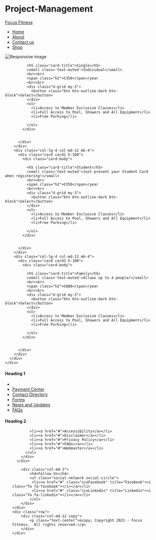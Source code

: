 # Project-Management
<!doctype html>
<html lang="en">
<head>
  <!-- Required meta tags -->
  <meta charset="utf-8">
  <meta name="viewport" content="width=device-width, initial-scale=1">

  <!-- Bootstrap CSS -->
  <link href="https://cdn.jsdelivr.net/npm/bootstrap@5.0.0-beta1/dist/css/bootstrap.min.css" rel="stylesheet" integrity="sha384-giJF6kkoqNQ00vy+HMDP7azOuL0xtbfIcaT9wjKHr8RbDVddVHyTfAAsrekwKmP1" crossorigin="anonymous">

<nav class="navbar navbar-expand-sm bg-dark navbar-dark">
<a routerLink="/" class="navbar-brand" href="#">Focus Fitness</a>
<ul class="navbar-nav ml-auto">
<li class="nav-item">
<a class="nav-link active" aria-current="page" href="#">Home</a>
</li>
<li class="nav-item">
<a class="nav-link" href="about">About</a>
</li>
<li class="nav-item">
<a class="nav-link" href="contact">Contact us</a>
</li>
<li class="nav-item">
<a class="nav-link" href="shop">Shop</a>
</li>
</ul>
</nav>


<img src="img/member1.jpg" class="img-fluid" alt="Responsive image">



<style>
.card1:hover {
   background:#00ffb6;
   border:1px solid #00ffb6;
}

    .card1:hover .list-group-item{
      background:#00ffb6 !important
    }


    


    .card2:hover {
      background:#00C9FF;
      border:1px solid #00C9FF;
    }

    .card2:hover .list-group-item{
      background:#00C9FF !important
    }


    .card3:hover {
      background:#ff95e9;
      border:1px solid #ff95e9;
    }

    .card3:hover .list-group-item{
      background:#ff95e9 !important
    }


    .card:hover .btn-outline-light{
      color:white;
      background:#212529;
    }

  </style>

</head>
<body>


  <div class="container-fluid bg-dark">
    <div class="container p-5">
      <div class="row">
        <div class="col-lg-4 col-md-12 mb-4">
          <div class="card card1 h-100">
            <div class="card-body">
             
              <h5 class="card-title">Single</h5>
              <small class='text-muted'>Individual</small>
              <br><br>
              <span class="h2">€350</span>/year
              <br><br>
              <div class="d-grid my-3">
                <button class="btn btn-outline-dark btn-block">Select</button>
              </div>
              <ul>
                <li>Access to Member Exclusive Classes</li>
                <li>Full Access to Pool, Showers and All Equipment</li>
                <li>Free Parking</li>
                
              </ul>
            </div>

            
          </div>
        </div>
        <div class="col-lg-4 col-md-12 mb-4">
          <div class="card card2 h-100">
            <div class="card-body">
             
              <h5 class="card-title">Student</h5>
              <small class='text-muted'>Just present your Student Card when registering!</small>
              <br><br>
              <span class="h2">€350</span>/year
              <br><br>
              <div class="d-grid my-3">
                <button class="btn btn-outline-dark btn-block">Select</button>
              </div>
              <ul>
                <li>Access to Member Exclusive Classes</li>
                <li>Full Access to Pool, Showers and All Equipment</li>
                <li>Free Parking</li>
                
              </ul>
            </div>

            
          </div>
        </div>
        <div class="col-lg-4 col-md-12 mb-4">
          <div class="card card3 h-100">
            <div class="card-body">
             
              <h5 class="card-title">Family</h5>
              <small class='text-muted'>Allows up to 4 people!</small>
              <br><br>
              <span class="h2">€800</span>/year
              <br><br>
              <div class="d-grid my-3">
                <button class="btn btn-outline-dark btn-block">Select</button>
              </div>
              <ul>
                <li>Access to Member Exclusive Classes</li>
                <li>Full Access to Pool, Showers and All Equipment</li>
                <li>Free Parking</li>
                
              </ul>
            </div>

            
          </div>
        </div>
      </div>    
    </div>
 
<footer class="mainfooter" role="contentinfo">
  <div class="footer-middle">
  <div class="container">
    <div class="row">
      <div class="col-md-3 col-sm-6">
        <!--Column1-->
        <div class="footer-pad">
          <h4>Heading 1</h4>
          <ul class="list-unstyled">
            <li><a href="#"></a></li>
            <li><a href="#">Payment Center</a></li>
            <li><a href="#">Contact Directory</a></li>
            <li><a href="#">Forms</a></li>
            <li><a href="#">News and Updates</a></li>
            <li><a href="#">FAQs</a></li>
          </ul>
        </div>
      </div>
      <div class="col-md-3 col-sm-6">
        <!--Column1-->
        <div class="footer-pad">
          <h4>Heading 2</h4>
          <ul class="list-unstyled">
            
            <li><a href="#">Accessibility</a></li>
            <li><a href="#">Disclaimer</a></li>
            <li><a href="#">Privacy Policy</a></li>
            <li><a href="#">FAQs</a></li>
            <li><a href="#">Webmaster</a></li>
          </ul>
        </div>
      </div>
      
    	<div class="col-md-3">
    		<h4>Follow Us</h4>
            <ul class="social-network social-circle">
             <li><a href="#" class="icoFacebook" title="Facebook"><i class="fa fa-facebook"></i></a></li>
             <li><a href="#" class="icoLinkedin" title="Linkedin"><i class="fa fa-linkedin"></i></a></li>
            </ul>				
		</div>
    </div>
	<div class="row">
		<div class="col-md-12 copy">
			<p class="text-center">&copy; Copyright 2021 - Focus Fitness.  All rights reserved.</p>
		</div>
	</div>


  </div>
  </div>
</footer>
  

  <!-- Option 1: Bootstrap Bundle with Popper -->
  <script src="https://cdn.jsdelivr.net/npm/bootstrap@5.0.0-beta1/dist/js/bootstrap.bundle.min.js" integrity="sha384-ygbV9kiqUc6oa4msXn9868pTtWMgiQaeYH7/t7LECLbyPA2x65Kgf80OJFdroafW" crossorigin="anonymous"></script>


</body>
</html>
